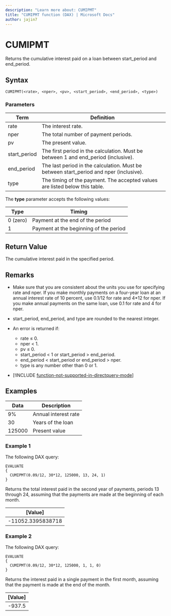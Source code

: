 ```yaml
---
description: "Learn more about: CUMIPMT"
title: "CUMIPMT function (DAX) | Microsoft Docs"
author: jajin7
---
```


# CUMIPMT

Returns the cumulative interest paid on a loan between start_period and end_period.

## Syntax

```dax
CUMIPMT(<rate>, <nper>, <pv>, <start_period>, <end_period>, <type>)
```

### Parameters

|Term|Definition|  
|--------|--------------|  
|rate|The interest rate.|  
|nper|The total number of payment periods.|
|pv|The present value.|
|start_period|The first period in the calculation. Must be between 1 and end_period (inclusive).|
|end_period|The last period in the calculation. Must be between start_period and nper (inclusive).|
|type|The timing of the payment. The accepted values are listed below this table.|

The **type** parameter accepts the following values:

| **Type** | **Timing**                             |
| -------- | -------------------------------------- |
| 0 (zero) | Payment at the end of the period       |
| 1        | Payment at the beginning of the period |

## Return Value

The cumulative interest paid in the specified period.

## Remarks

- Make sure that you are consistent about the units you use for specifying rate and nper. If you make monthly payments on a four-year loan at an annual interest rate of 10 percent, use 0.1/12 for rate and 4*12 for nper. If you make annual payments on the same loan, use 0.1 for rate and 4 for nper.

- start_period, end_period, and type are rounded to the nearest integer.

- An error is returned if:
  - rate ≤ 0.
  - nper < 1.
  - pv ≤ 0.
  - start_period < 1 or start_period > end_period.
  - end_period < start_period or end_period > nper.
  - type is any number other than 0 or 1.

- [!INCLUDE [function-not-supported-in-directquery-mode](includes/function-not-supported-in-directquery-mode.md)]

## Examples

| **Data** | **Description**      |
| -------- | -------------------- |
| 9%       | Annual interest rate |
| 30       | Years of the loan    |
| 125000   | Present value        |

### Example 1

The following DAX query:

```dax
EVALUATE
{
  CUMIPMT(0.09/12, 30*12, 125000, 13, 24, 1)
}
```

Returns the total interest paid in the second year of payments, periods 13 through 24, assuming that the payments are made at the beginning of each month.

| **[Value]**      |
| ------------------ |
| -11052.3395838718 |

### Example 2

The following DAX query:

```dax
EVALUATE
{
  CUMIPMT(0.09/12, 30*12, 125000, 1, 1, 0)
}
```

Returns the interest paid in a single payment in the first month, assuming that the payment is made at the end of the month.

| **[Value]** |
| ------------- |
| -937.5       |
